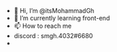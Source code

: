 - 👋 Hi, I’m @itsMohammadGh
- 🌱 I’m currently learning front-end
- 📫 How to reach me
-  discord : smgh.4032#6680
-  

<!---
itsMohammadGh/itsMohammadGh is a ✨ special ✨ repository because its `README.md` (this file) appears on your GitHub profile.
You can click the Preview link to take a look at your changes.
--->
